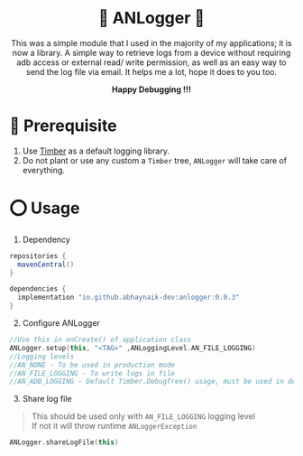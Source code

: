 <div align="center">
  <br>
  <h1> 📝  ANLogger 📝 </h1>
  <p>This was a simple module that I used in the majority of my applications; it is now a library. A simple way to retrieve logs from a device without requiring adb access or external read/ write permission, as well as an easy way to send the log file via email. It helps me a lot, hope it does to you too. </p>
  <strong>Happy Debugging !!!</strong>
</div>

#  📖 Prerequisite
1) Use [Timber][1] as a default logging library.
2) Do not plant or use any custom a `Timber` tree, `ANLogger` will take care of everything.

# ⭕ Usage
1) Dependency
```gradle
repositories {
  mavenCentral()
}

dependencies {
  implementation "io.github.abhaynaik-dev:anlogger:0.0.3"
}
```
2) Configure ANLogger 
```kotlin
//Use this in onCreate() of application class
ANLogger.setup(this, "<TAG>" ,ANLoggingLevel.AN_FILE_LOGGING)
//Logging levels
//AN_NONE - To be used in production mode
//AN_FILE_LOGGING - To write logs in file
//AN_ADB_LOGGING - Default Timber.DebugTree() usage, must be used in debug mode only
```
3) Share log file 
> This should be used only with `AN_FILE_LOGGING` logging level\
> If not it will throw runtime `ANLoggerException`
```kotlin
ANLogger.shareLogFile(this)
```
 [1]:https://github.com/JakeWharton/timber
